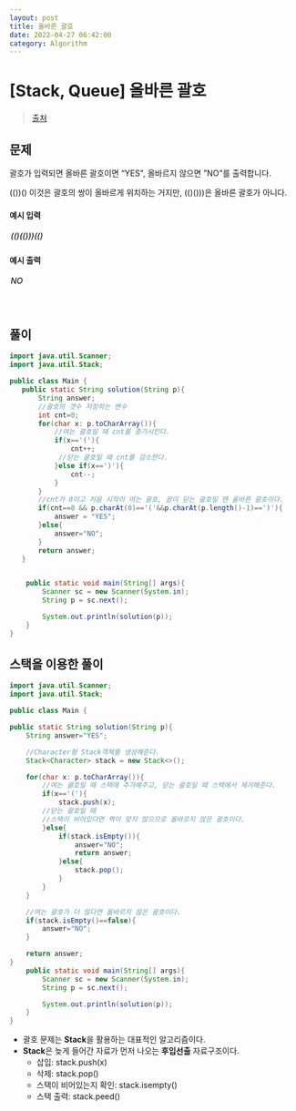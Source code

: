```yaml
---
layout: post
title: 올바른 괄호
date: 2022-04-27 06:42:00
category: Algorithm
---
```


# [Stack, Queue] 올바른 괄호

> [출처](https://www.inflearn.com/course/%EC%9E%90%EB%B0%94-%EC%95%8C%EA%B3%A0%EB%A6%AC%EC%A6%98-%EB%AC%B8%EC%A0%9C%ED%92%80%EC%9D%B4-%EC%BD%94%ED%85%8C%EB%8C%80%EB%B9%84/)

## 문제

괄호가 입력되면 올바른 괄호이면 “YES", 올바르지 않으면 ”NO"를 출력합니다.

(())() 이것은 괄호의 쌍이 올바르게 위치하는 거지만, (()()))은 올바른 괄호가 아니다.

#### 예시 입력

<h5 style = "margin-top:3px; margin-left:2px;font-weight:550">
(()(()))(()

</h5>

#### 예시 출력

<h5 style = "margin-top:3px; margin-left:2px; font-weight:550">NO</h5>

<br>

## 풀이

```java
import java.util.Scanner;
import java.util.Stack;

public class Main {
   public static String solution(String p){
       String answer;
       //괄호의 갯수 저장하는 변수
       int cnt=0;
       for(char x: p.toCharArray()){
           //여는 괄호일 때 cnt를 증가시킨다.
           if(x=='('){
               cnt++;
            //닫는 괄호일 때 cnt를 감소한다.
           }else if(x==')'){
               cnt--;
           }
       }
       //cnt가 0이고 처음 시작이 여는 괄호, 끝이 닫는 괄호일 땐 올바른 괄호이다.
       if(cnt==0 && p.charAt(0)=='('&&p.charAt(p.length()-1)==')'){
           answer = "YES";
       }else{
           answer="NO";
       }
       return answer;
   }


    public static void main(String[] args){
        Scanner sc = new Scanner(System.in);
        String p = sc.next();

        System.out.println(solution(p));
    }
}
```

## 스택을 이용한 풀이

```java
import java.util.Scanner;
import java.util.Stack;

public class Main {

public static String solution(String p){
    String answer="YES";

    //Character형 Stack객체를 생성해준다.
    Stack<Character> stack = new Stack<>();

    for(char x: p.toCharArray()){
        //여는 괄호일 때 스택에 추가해주고, 닫는 괄호일 때 스택에서 제거해준다.
        if(x=='('){
            stack.push(x);
        //닫는 괄호일 때
        //스택이 비어있다면 짝이 맞지 않으므로 올바르지 않은 괄호이다.
        }else{
            if(stack.isEmpty()){
                answer="NO";
                return answer;
            }else{
                stack.pop();
            }
        }
    }

    //여는 괄호가 더 많다면 올바르지 않은 괄호이다.
    if(stack.isEmpty()==false){
        answer="NO";
    }

    return answer;
}
    public static void main(String[] args){
        Scanner sc = new Scanner(System.in);
        String p = sc.next();

        System.out.println(solution(p));
    }
}
```

- 괄호 문제는 **Stack**을 활용하는 대표적인 알고리즘이다.
- <span style="background-color:#f6f8fa">**Stack**</span>은 늦게 들어간 자료가 먼저 나오는 **후입선출** 자료구조이다.
  - 삽입: stack.push(x)
  - 삭제: stack.pop()
  - 스택이 비어있는지 확인: stack.isempty()
  - 스택 출력: stack.peed()
